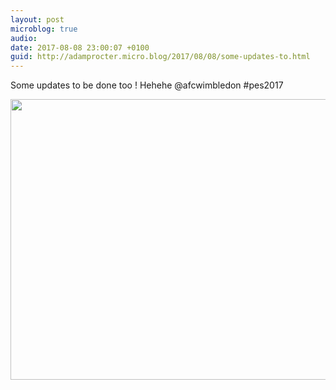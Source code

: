 ```yaml
---
layout: post
microblog: true
audio: 
date: 2017-08-08 23:00:07 +0100
guid: http://adamprocter.micro.blog/2017/08/08/some-updates-to.html
---
```

Some updates to be done too ! Hehehe @afcwimbledon #pes2017

<img src="http://discursive.adamprocter.co.uk/uploads/2017/fd881bd7ff.jpg" width="600" height="449" />
